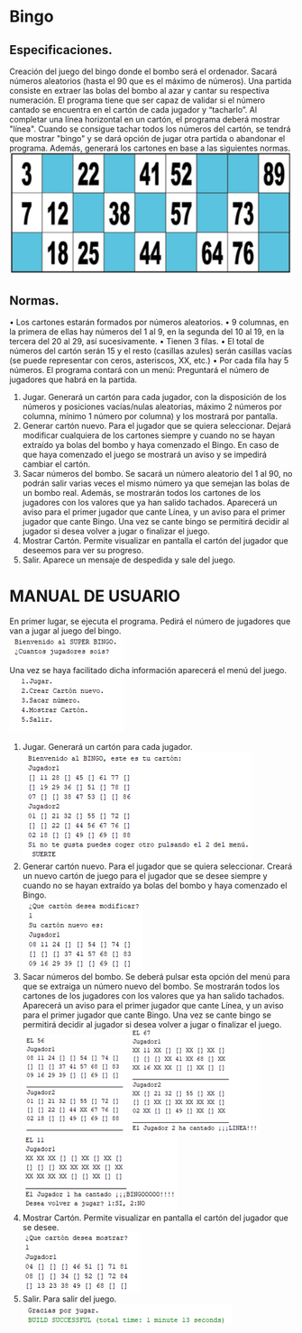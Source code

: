 # Bingo
## Especificaciones.
Creación del juego del bingo donde el bombo será el ordenador. Sacará números aleatorios (hasta el 90 que es el máximo de números). Una partida consiste en extraer las bolas del bombo al azar y cantar su respectiva numeración. El programa tiene que ser capaz de validar si el número cantado se encuentra en el cartón de cada jugador y “tacharlo”.
Al completar una línea horizontal en un cartón, el programa deberá mostrar "línea". Cuando se consigue tachar todos los números del cartón, se tendrá que mostrar "bingo" y se dará opción de jugar otra partida o abandonar el programa.
Además, generará los cartones en base a las siguientes normas.  
![carton](Imagenes/carton.png)  
## Normas.
•	Los cartones estarán formados por números aleatorios.
•	9 columnas, en la primera de ellas hay números del 1 al 9, en la segunda del 10 al 19, en la tercera del 20 al 29, así sucesivamente.
•	Tienen 3 filas.
•	 El total de números del cartón serán 15 y el resto (casillas azules) serán casillas vacías (se puede representar con ceros, asteriscos, XX, etc.)
•	 Por cada fila hay 5 números.
El programa contará con un menú:
Preguntará el número de jugadores que habrá en la partida.
1. Jugar.  Generará un cartón para cada jugador, con la disposición de los números y posiciones vacías/nulas aleatorias, máximo 2 números por columna, mínimo 1 número por columna) y los mostrará por pantalla.
2. Generar cartón nuevo. Para el jugador que se quiera seleccionar. Dejará modificar cualquiera de los cartones siempre y cuando no se hayan extraído ya bolas del bombo y haya comenzado el Bingo. En caso de que haya comenzado el juego se mostrará un aviso y se impedirá cambiar el cartón.
3. Sacar números del bombo. Se sacará un número aleatorio del 1 al 90, no podrán salir varias veces el mismo número ya que semejan las bolas de un bombo real. Además, se mostrarán todos los cartones de los jugadores con los valores que ya han salido tachados. Aparecerá un aviso para el primer jugador que cante Línea, y un aviso para el primer jugador que cante Bingo. Una vez se cante bingo se permitirá decidir al jugador si desea volver a jugar o finalizar el juego.
4. Mostrar Cartón. Permite visualizar en pantalla el cartón del jugador que deseemos para ver su progreso.
5. Salir. Aparece un mensaje de despedida y sale del juego.
# MANUAL DE USUARIO
En primer lugar, se ejecuta el programa. Pedirá el número de jugadores que van a jugar al juego del bingo.  
 ![imagen1](Imagenes/1.png)  
Una vez se haya facilitado dicha información aparecerá el menú del juego.  
  ![imagen2](Imagenes/2.png)  
1. Jugar.  Generará un cartón para cada jugador.  
  ![imagen3](Imagenes/3.png)  
2. Generar cartón nuevo. Para el jugador que se quiera seleccionar. Creará un nuevo cartón de juego para el jugador que se desee siempre y cuando no se hayan extraído ya bolas del bombo y haya comenzado el Bingo.   
  ![imagen4](Imagenes/4.png)  
3. Sacar números del bombo. Se deberá pulsar esta opción del menú para que se extraiga un número nuevo del bombo. Se mostrarán todos los cartones de los jugadores con los valores que ya han salido tachados. Aparecerá un aviso para el primer jugador que cante Línea, y un aviso para el primer jugador que cante Bingo. Una vez se cante bingo se permitirá decidir al jugador si desea volver a jugar o finalizar el juego.  
![imagen5](Imagenes/5.png)
![imagen6](Imagenes/6.png)  
![imagen7](Imagenes/7.png)  
4. Mostrar Cartón. Permite visualizar en pantalla el cartón del jugador que se desee.  
![imagen8](Imagenes/8.png)  
5. Salir. Para salir del juego.  
 ![imagen9](Imagenes/9.png)  
